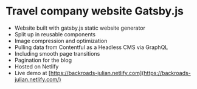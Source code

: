 # Travel company website Gatsby.js

 - Website built with gatsby.js static website generator
 - Split up in reusable components 
 - Image compression and optimization
 - Pulling data from Contentful as a Headless CMS via GraphQL 
 - Including smooth page transitions 
 - Pagination for the blog 
 - Hosted on Netlify
 - Live demo at [https://backroads-julian.netlify.com](https://backroads-julian.netlify.com/)
